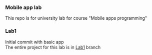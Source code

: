 ### Mobile app lab

This repo is for university lab for course "Mobile apps programming"

### Lab1

Initial commit with basic app\
The entire project for this lab is in [Lab1](https://github.com/fujinuji/AndroidApp/tree/Lab1) branch
